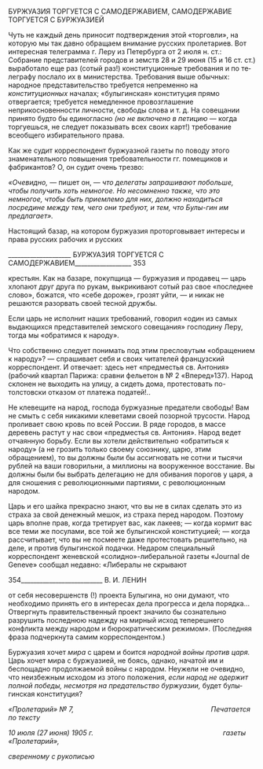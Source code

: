 БУРЖУАЗИЯ ТОРГУЕТСЯ С САМОДЕРЖАВИЕМ, САМОДЕРЖАВИЕ ТОРГУЕТСЯ С БУРЖУАЗИЕЙ

Чуть не каждый день приносит подтверждения этой «торговли», на которую мы так давно обращаем внимание русских пролетариев. Вот интересная телеграмма г. Леру из Петербурга от 2 июля н. ст.: Собрание представителей городов и земств 28 и 29 июня (15 и 16 ст. ст.) выработало еще раз (сотый раз!) конституционные требования и по те­леграфу послало их в министерства. Требования выше обычных: народное представи­тельство требуется непременно на _конституционных_ началах; «булыгинская» консти­туция прямо отвергается; требуется немедленное провозглашение неприкосновенности личности, свободы слова и т. д. На совещании принято будто бы единогласно _(но не включено в петицию_ — когда торгуешься, не следует показывать всех своих карт!) тре­бование всеобщего избирательного права.

Как же судит корреспондент буржуазной газеты по поводу этого знаменательного повышения требовательности гг. помещиков и фабрикантов? О, он судит очень трезво:

_«Очевидно,_ — пишет он, — _что делегаты запрашивают побольше, чтобы получить хоть немногое. Но несомненно также, что это немногое, чтобы быть приемлемо для них, должно находиться посредине между тем, чего они требуют, и тем, что Булы-гин им предлагает»._

Настоящий базар, на котором буржуазия проторговывает интересы и права русских рабочих и русских

  

____________________ БУРЖУАЗИЯ ТОРГУЕТСЯ С САМОДЕРЖАВИЕМ__________________ 353

крестьян. Как на базаре, покупщица — буржуазия и продавец — царь хлопают друг друга по рукам, выкрикивают сотый раз свое «последнее слово», божатся, что «себе дороже», грозят уйти, — и никак не решаются разорвать своей тесной дружбы.

Если царь не исполнит наших требований, говорил «один из самых выдающихся представителей земского совещания» господину Леру, тогда мы «обратимся к народу».

Что собственно следует понимать под этим пресловутым «обращением к народу»? — спрашивает себя и своих читателей французский корреспондент. И отвечает: здесь нет «предместья св. Антония» (рабочий квартал Парижа: сравни фельетон в № 2 «Впе­ред»137). Народ склонен не выходить на улицу, а сидеть дома, протестовать по-толстовски отказом от платежа податей!..

Не клевещите на народ, господа буржуазные предатели свободы! Вам не смыть с се­бя никакими клеветами своей позорной трусости. Народ проливает свою кровь по всей России. В ряде городов, в массе деревень растут у нас свои «предместья св. Антония». Народ ведет отчаянную борьбу. Если вы хотели действительно «обратиться к народу» (а не грозить только своему союзнику, царю, этим обращением), то вы должны были бы ассигновать не сотни и тысячи рублей на ваши говорильни, а миллионы на вооружен­ное восстание. Вы должны были бы выбрать делегацию не для обивания порогов у ца­ря, а для сношения с революционными партиями, с революционным народом.

Царь и его шайка прекрасно знают, что вы не в силах сделать это из страха за свой денежный мешок, из страха перед народом. Поэтому царь вполне прав, когда третирует вас, как лакеев; — когда кормит вас все теми же посулами, все той же булыгинской конституцией; — когда рассчитывает, что вы не посмеете даже протестовать реши­тельно, на деле, и против булыгинской подачки. Недаром специальный корреспондент женевской «солидно»-либеральной газеты «Journal de Geneve» сообщал недавно: «Либералы не скрывают

  

354__________________________ В. И. ЛЕНИН

от себя несовершенств (!) проекта Булыгина, но они думают, что необходимо принять его в интересах дела прогресса и дела порядка... Отвергнуть правительственный проект значило бы сознательно разрушить последнюю надежду на мирный исход теперешнего конфликта между народом и бюрократическим режимом». (Последняя фраза подчерк­нута самим корреспондентом.)

Буржуазия хочет _мира_ с царем и боится _народной войны против царя._ Царь хочет мира с буржуазией, не боясь, однако, начатой им и беспощадно продолжаемой войны с народом. Неужели не очевидно, что неизбежным исходом из этого положения, _если на­род не одержит полной победы, несмотря на предательство буржуазии,_ будет булы­гинская конституция?

_«Пролетарий» № 7,                                                                       Печатается по тексту_

_10 июля (27 июня) 1905 г.                                                                   газеты «Пролетарий»,_

_сверенному с рукописью_